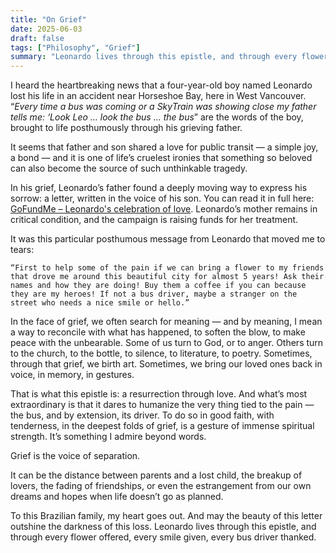 ```yaml
---
title: "On Grief"
date: 2025-06-03
draft: false
tags: ["Philosophy", "Grief"]
summary: "Leonardo lives through this epistle, and through every flower offered, every smile given, every bus driver thanked."
---
```


I heard the heartbreaking news that a four-year-old boy named Leonardo lost his life in an accident near Horseshoe Bay, here in West Vancouver. “*Every time a bus was coming or a SkyTrain was showing close my father tells me: ‘Look Leo ... look the bus ... the bus*” are the words of the boy, brought to life posthumously through his grieving father.

It seems that father and son shared a love for public transit — a simple joy, a bond — and it is one of life’s cruelest ironies that something so beloved can also become the source of such unthinkable tragedy.

In his grief, Leonardo’s father found a deeply moving way to express his sorrow: a letter, written in the voice of his son. You can read it in full here: [GoFundMe – Leonardo's celebration of love](https://www.gofundme.com/f/support-for-clineus-family). Leonardo’s mother remains in critical condition, and the campaign is raising funds for her treatment.

It was this particular posthumous message from Leonardo that moved me to tears:

    “First to help some of the pain if we can bring a flower to my friends that drove me around this beautiful city for almost 5 years! Ask their names and how they are doing! Buy them a coffee if you can because they are my heroes! If not a bus driver, maybe a stranger on the street who needs a nice smile or hello.”

In the face of grief, we often search for meaning — and by meaning, I mean a way to reconcile with what has happened, to soften the blow, to make peace with the unbearable.
Some of us turn to God, or to anger. Others turn to the church, to the bottle, to silence, to literature, to poetry. Sometimes, through that grief, we birth art. Sometimes, we bring our loved ones back in voice, in memory, in gestures.

That is what this epistle is: a resurrection through love. And what’s most extraordinary is that it dares to humanize the very thing tied to the pain — the bus, and by extension, its driver.
To do so in good faith, with tenderness, in the deepest folds of grief, is a gesture of immense spiritual strength. It’s something I admire beyond words.

Grief is the voice of separation.

It can be the distance between parents and a lost child, the breakup of lovers, the fading of friendships, or even the estrangement from our own dreams and hopes when life doesn’t go as planned.

To this Brazilian family, my heart goes out. And may the beauty of this letter outshine the darkness of this loss. Leonardo lives through this epistle, and through every flower offered, every smile given, every bus driver thanked.

